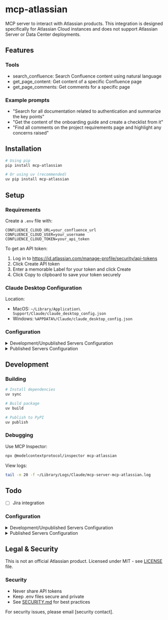 # mcp-atlassian

MCP server to interact with Atlassian products. This integration is designed specifically for Atlassian Cloud instances and does not support Atlassian Server or Data Center deployments.


## Features

### Tools

- search_confluence: Search Confluence content using natural language
- get_page_content: Get content of a specific Confluence page
- get_page_comments: Get comments for a specific page

### Example prompts

- "Search for all documentation related to authentication and summarize the key points"
- "Get the content of the onboarding guide and create a checklist from it"
- "Find all comments on the project requirements page and highlight any concerns raised"

## Installation

```bash
# Using pip
pip install mcp-atlassian

# Or using uv (recommended)
uv pip install mcp-atlassian
```

## Setup

### Requirements

Create a `.env` file with:
```
CONFLUENCE_CLOUD_URL=your_confluence_url
CONFLUENCE_CLOUD_USER=your_username
CONFLUENCE_CLOUD_TOKEN=your_api_token
```

To get an API token:
1. Log in to https://id.atlassian.com/manage-profile/security/api-tokens
2. Click Create API token
3. Enter a memorable Label for your token and click Create
4. Click Copy to clipboard to save your token securely

### Claude Desktop Configuration

Location:
- MacOS: `~/Library/Application\ Support/Claude/claude_desktop_config.json`
- Windows: `%APPDATA%/Claude/claude_desktop_config.json`

### Configuration

<details>
  <summary>Development/Unpublished Servers Configuration</summary>
  
```json
{
  "mcpServers": {
    "mcp-atlassian": {
      "command": "uv",
      "args": [
        "--directory",
        "<dir_to>/mcp-atlassian",
        "run",
        "mcp-atlassian"
      ],
      "env": {
        "CONFLUENCE_CLOUD_URL": "your_confluence_url",
        "CONFLUENCE_CLOUD_USER": "your_username",
        "CONFLUENCE_CLOUD_TOKEN": "your_api_token"
      }
    }
  }
}
```

</details>

<details>
  <summary>Published Servers Configuration</summary>
  
```json
{
  "mcpServers": {
    "mcp-atlassian": {
      "command": "uvx",
      "args": [
        "mcp-atlassian"
      ],
      "env": {
        "CONFLUENCE_CLOUD_URL": "your_confluence_url",
        "CONFLUENCE_CLOUD_USER": "your_username",
        "CONFLUENCE_CLOUD_TOKEN": "your_api_token"
      }
    }
  }
}
```

</details>

## Development

### Building

```bash
# Install dependencies
uv sync

# Build package
uv build

# Publish to PyPI
uv publish
```

### Debugging

Use MCP Inspector:
```bash
npx @modelcontextprotocol/inspector mcp-atlassian
```

View logs:
```bash
tail -n 20 -f ~/Library/Logs/Claude/mcp-server-mcp-atlassian.log
```

## Todo

- [ ] Jira integration

### Configuration

<details>
  <summary>Development/Unpublished Servers Configuration</summary>
  
```json
{
  "mcpServers": {
    "mcp-atlassian": {
      "command": "uv",
      "args": [
        "--directory",
        "<dir_to>/mcp-atlassian",
        "run",
        "mcp-atlassian"
      ],
      "env": {
        "CONFLUENCE_CLOUD_URL": "your_confluence_url",
        "CONFLUENCE_CLOUD_USER": "your_username",
        "CONFLUENCE_CLOUD_TOKEN": "your_api_token"
      }
    }
  }
}
```

</details>

<details>
  <summary>Published Servers Configuration</summary>
  
```json
{
  "mcpServers": {
    "mcp-atlassian": {
      "command": "uvx",
      "args": [
        "mcp-atlassian"
      ],
      "env": {
        "CONFLUENCE_CLOUD_URL": "your_confluence_url",
        "CONFLUENCE_CLOUD_USER": "your_username",
        "CONFLUENCE_CLOUD_TOKEN": "your_api_token"
      }
    }
  }
}
```

</details>

## Legal & Security

This is not an official Atlassian product. Licensed under MIT - see [LICENSE](LICENSE) file.

### Security
- Never share API tokens
- Keep .env files secure and private
- See [SECURITY.md](SECURITY.md) for best practices

For security issues, please email [security contact].

